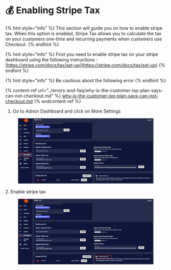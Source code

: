# 💰 Enabling Stripe Tax

{% hint style="info" %}
This section will guide you on how to enable stripe tax. When this option is enabled, Stripe Tax allows you to calculate the tax on your customers one-time and recurring payments when customers use Checkout.
{% endhint %}

{% hint style="info" %}
First you need to enable stripe tax on your stripe dashboard using the following instructions : [https://stripe.com/docs/tax/set-up](https://stripe.com/docs/tax/set-up)
{% endhint %}

{% hint style="info" %}
Be cautious about the following error
{% endhint %}

{% content-ref url="../errors-and-faq/why-is-the-customer-isp-plan-says-can-not-checkout.md" %}
[why-is-the-customer-isp-plan-says-can-not-checkout.md](../errors-and-faq/why-is-the-customer-isp-plan-says-can-not-checkout.md)
{% endcontent-ref %}

1. Go to Admin Dashboard and click on More Settings

<figure><img src="../.gitbook/assets/2 (2).png" alt=""><figcaption></figcaption></figure>

2\. Enable stripe tax

<figure><img src="../.gitbook/assets/1 (7).png" alt=""><figcaption></figcaption></figure>
